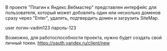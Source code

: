 В проекте "Плагин к Яндекс.Вебмастер" представлен интерфейс для пользователя, который может добовлять один или несколько доменов сразу через "Enter", удалять, подтвердить домен и загрузить SiteMap.

user
логин-vadim123
пароль-123

Возможно, для работоспособности проекта, нужно будет создать свой личный токен. 
https://oauth.yandex.ru/client/new
